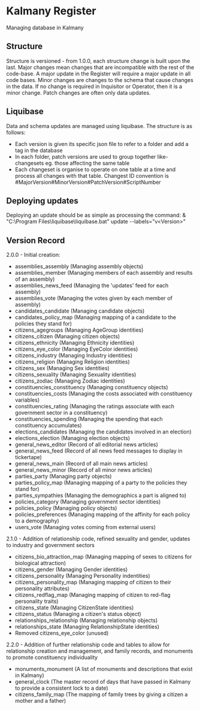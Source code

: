# Kalmany Register
Managing database in Kalmany

## Structure

Structure is versioned - from 1.0.0, each structure change is built upon the last.
Major changes mean changes that are incompatible with the rest of the code-base. A major update in the Register will require a major update in all code bases.
Minor changes are changes to the schema that cause changes in the data. If no change is required in Inquisitor or Operator, then it is a minor change.
Patch changes are often only data updates.

## Liquibase

Data and schema updates are managed using liquibase. The structure is as follows:
- Each version is given its specific json file to refer to a folder and add a tag in the database
- In each folder, patch versions are used to group together like-changesets eg. those affecting the same table
- Each changeset is organise to operate on one table at a time and process all changes with that table. Changest ID convention is #MajorVersion#MinorVersion#PatchVersion#ScriptNumber

## Deploying updates

Deploying an update should be as simple as processing the command:
& "C:\Program Files\liquibase\liquibase.bat" update --labels="v\<Version\>"

## Version Record
2.0.0 - Initial creation:
- assemblies_assembly (Managing assembly objects)
- assemblies_member (Managing members of each assembly and results of an assembly)
- assemblies_news_feed (Managing the 'updates' feed for each assembly)
- assemblies_vote (Managing the votes given by each member of assembly)
- candidates_candidate (Managing candidate objects)
- candidates_policy_map (Managing mapping of a candidate to the policies they stand for)
- citizens_agegroups (Managing AgeGroup identities)
- citizens_citizen (Managing citizen objects)
- citizens_ethnicity (Managing Ethnicity identities)
- citizens_eye_color (Managing EyeColor identities)
- citizens_industry (Managing Industry identities)
- citizens_religion (Managing Religion identities)
- citizens_sex (Managing Sex identities)
- citizens_sexuality (Managing Sexuality identities)
- citizens_zodiac (Managing Zodiac identities)
- constituencies_constituency (Managing constituency objects)
- constituencies_costs (Managing the costs associated with constituency variables)
- constituencies_rating (Managing the ratings associate with each government sector in a constituency)
- constituencies_spending (Managing the spending that each constituency accumulates)
- elections_candidates (Managing the candidates involved in an election)
- elections_election (Managing election objects)
- general_news_editor (Record of all editorial news articles)
- general_news_feed (Record of all news feed messages to display in tickertape)
- general_news_main (Record of all main news articles)
- general_news_minor (Record of all minor news articles)
- parties_party (Managing party objects)
- parties_policy_map (Managing mapping of a party to the policies they stand for)
- parties_sympathies (Managing the demographics a part is aligned to)
- policies_category (Managing government sector identities)
- policies_policy (Managing policy objects)
- policies_preferences (Managing mapping of the affinity for each policy to a demography)
- users_vote (Managing votes coming from external users)

2.1.0 - Addition of relationship code, refined sexuality and gender, updates to industry and government sectors
- citizens_bio_attraction_map (Managing mapping of sexes to citizens for biological attraction)
- citizens_gender (Managing Gender identities)
- citizens_personality (Managing Personality indentities)
- citizens_personality_map (Managing mapping of citizen to their personality attributes)
- citizens_redflag_map (Managing mapping of citizen to red-flag personality traits)
- citizens_state (Managing CitizenState identities)
- citizens_status (Managing a citizen's status object)
- relationships_relationship (Managing relationship objects)
- relationships_state (Managing RelationshipState identities)
- Removed citizens_eye_color (unused)

2.2.0 - Addition of further relationship code and tables to allow for relationship creation and management, and family records, and monuments to promote constituency individuality
- monuments_monument (A list of monuments and descriptions that exist in Kalmany)
- general_clock (The master record of days that have passed in Kalmany to provide a consistent lock to a date)
- citizens_family_map (The mapping of family trees by giving a citizen a mother and a father)